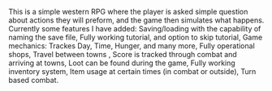 This is a simple western RPG where the player is asked simple question about actions they will preform, and the game then simulates what happens. 
Currently some features I have added: 
Saving/loading with the capability of naming the save file, 
Fully working tutorial, and option to skip tutorial,
Game mechanics:
  Trackes Day, Time, Hunger, and many more,
  Fully operational shops,
  Travel between towns ,
  Score is tracked through combat and arriving at towns,
  Loot can be found during the game,
  Fully working inventory system,
  Item usage at certain times (in combat or outside),
  Turn based combat.
